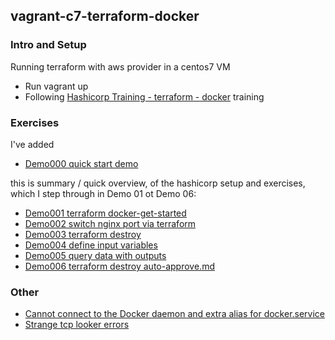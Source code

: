 ## vagrant-c7-terraform-docker

### Intro and Setup

Running terraform with aws provider in a centos7 VM
* Run vagrant up
* Following [Hashicorp Training - terraform - docker](https://learn.hashicorp.com/collections/terraform/docker-get-started) training

### Exercises

I've added
* [Demo000 quick start demo](docs/Demo000-quick-start-demo.md)

this is summary / quick overview, of the hashicorp setup and exercises, which I step through in Demo 01 ot Demo 06:
* [Demo001 terraform docker-get-started](docs/Demo001-terraform-docker-get-started.md)
* [Demo002 switch nginx port via terraform](docs/Demo002-switch-nginx-port-via-terraform.md)
* [Demo003 terraform destroy](docs/Demo003-terraform-detroy.md)
* [Demo004 define input variables](docs/Demo004-Define-Input-Variables.md)
* [Demo005 query data with outputs](docs/Demo005-Demo004-Query-Data-with-Outputs.md)
* [Demo006 terraform destroy auto-approve.md](docs/Demo006-terraform-destroy-auto-approve.md)


### Other

* [Cannot connect to the Docker daemon and extra alias for docker.service](docs/Other001-docker-daemon-and-extra-alias.md)
* [Strange tcp looker errors](docs/Other002-strange-tcp-issues.md)

